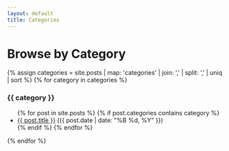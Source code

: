 ```yaml
---
layout: default
title: Categories
---
```

# Browse by Category

{% assign categories = site.posts | map: 'categories' | join: ',' | split: ',' | uniq | sort %}
{% for category in categories %}
  <h3>{{ category }}</h3>
  <ul>
    {% for post in site.posts %}
      {% if post.categories contains category %}
        <li><a href="{{ post.url | relative_url }}">{{ post.title }}</a> ({{ post.date | date: "%B %d, %Y" }})</li>
      {% endif %}
    {% endfor %}
  </ul>
{% endfor %}
